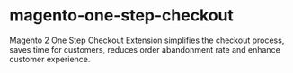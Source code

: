 # magento-one-step-checkout
Magento 2 One Step Checkout Extension simplifies the checkout process, saves time for customers, reduces order abandonment rate and enhance customer experience.
